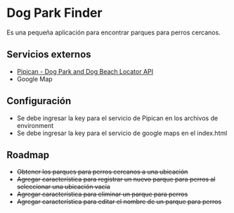# Dog Park Finder

Es una pequeña aplicación para encontrar parques para perros cercanos.

## Servicios externos

- [Pipican - Dog Park and Dog Beach Locator API](https://rapidapi.com/jtejedera/api/pipican-dog-park-and-dog-beach-locator-api/)
- Google Map

## Configuración

- Se debe ingresar la key para el servicio de Pipican en los archivos de environment
- Se debe ingresar la key para el servicio de google maps en el index.html

## Roadmap

- ~~Obtener los parques para perros cercanos a una ubicación~~
- ~~Agregar característica para registrar un nuevo parque para perros al seleccionar una ubicación vacia~~
- ~~Agregar característica para eliminar un parque para perros~~
- ~~Agregar característica para editar el nombre de un parque para perros~~
